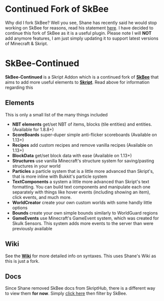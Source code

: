 # Continued Fork of SkBee
Why did I fork SkBee? Well you see, Shane has recently said he would stop working on SkBee for reasons, read his statement [here](https://www.spigotmc.org/resources/skbee-skript-addon.75839/). I have decided to continue this fork of SkBee as it is a useful plugin. Please note I will **NOT** add anymore features, I am just simply updating it to support latest versions of Minecraft & Skript.
# SkBee-Continued

**SkBee-Continued** is a Skript Addon which is a continued fork of [**SkBee**](https://web.archive.org/web/20240624081105/https://github.com/ShaneBeee/SkBee) that aims to add more useful elements to [**Skript**](https://github.com/SkriptLang/Skript). Read above for information regarding this

## Elements
This is only a small list of the many things included
- **NBT elements** get/set NBT of items, blocks (tile entities) and entities. (Available for 1.8.8+)
- **ScoreBoards** super-duper simple anti-flicker scoreboards (Available on 1.13+)
- **Recipes** add custom recipes and remove vanilla recipes (Available on 1.13+)
- **BlockData** get/set block data with ease (Available on 1.13+)
- **Structures** use vanilla Minecraft's structure system for saving/pasting structures in your world
- **Particles** a particle system that is a little more advanced than Skript's, that is more inline with Bukkit's particle system
- **TextComponents** a system a little more advanced than Skript's text formatting. You can build text components and manipulate each one separately with things like hover events (including showing an item), click events, and much more.
- **WorldCreator** create your own custom worlds with some handly little options
- **Bounds** create your own simple bounds similarly to WorldGuard regions
- **GameEvents** use Minecraft's GameEvent system, which was created for Skulk Sensors. This system adds more events to the server than were previously available

## Wiki
See the [**Wiki**](https://web.archive.org/web/20240910012111/https://github.com/ShaneBeee/SkBee/wiki) for more detailed info on syntaxes. This uses Shane's Wiki as this is just a fork.

## Docs
Since Shane removed SkBee docs from SkriptHub, there is a different way to view them **for now**. Simply [click here](https://web.archive.org/web/20240913065946/https://skripthub.net/docs/) then filter by SkBee. 
